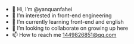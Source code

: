 - 👋 Hi, I’m @yanquanfahei
- 👀 I’m interested in front-end engineering
- 🌱 I’m currently learning front-end and english
- 💞️ I’m looking to collaborate on growing up here
- 📫 How to reach me 1449826851@qq.com

<!---
yanquanfahei/yanquanfahei is a ✨ special ✨ repository because its `README.md` (this file) appears on your GitHub profile.
You can click the Preview link to take a look at your changes.
--->
